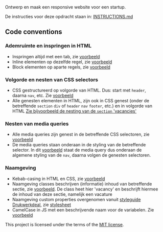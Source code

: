 Ontwerp en maak een responsive website voor een startup.

De instructies voor deze opdracht staan in: [INSTRUCTIONS.md](https://github.com/fdnd-task/the-startup-responsive-interactieve-website/blob/main/docs/INSTRUCTIONS.md)

## Code conventions
### Ademruimte en inspringen in HTML
* Inspringen altijd met een tab, zie [voorbeeld](https://github.com/julia-stevens/the-startup-responsive-interactive-website/blob/d65206fb5a9bef7a9d5c0a9ee8f50549df385da0/index.html#L107-L124)
* Inline elementen op dezelfde regel, zie [voorbeeld](https://github.com/julia-stevens/the-startup-responsive-interactive-website/blob/d65206fb5a9bef7a9d5c0a9ee8f50549df385da0/index.html#L39-L54)
* Block elementen op aparte regels, zie [voorbeeld](https://github.com/julia-stevens/the-startup-responsive-interactive-website/blob/d65206fb5a9bef7a9d5c0a9ee8f50549df385da0/index.html#L431-L434)

### Volgorde en nesten van CSS selectors
* CSS gestructureerd op volgorde van HTML. Dus: start met `header`, daarna `nav`, etc. Zie [voorbeeld](https://github.com/julia-stevens/the-startup-responsive-interactive-website/blob/ae04b5e13ff5ced125c26bf9f8b5cd8961363782/styles/style.css#L1)
* Alle genesten elementen in HTML, zijn ook in CSS genest (onder de betreffende `section` `div` of `header` `nav` `footer`, etc.) en in volgorde van HTML [Zie bijvoorbeeld de nesting van de `section` 'vacancies'](https://github.com/julia-stevens/the-startup-responsive-interactive-website/blob/51f1fccf67c80d8f35924d63a797c3c654ac0434/styles/style.css#L393-L683)

### Nesten van media queries
* Alle media queries zijn genest in de betreffende CSS selectoren, zie [voorbeeld](https://github.com/julia-stevens/the-startup-responsive-interactive-website/blob/ae04b5e13ff5ced125c26bf9f8b5cd8961363782/styles/style.css#L1-L19)
* De media queries staan onderaan in de styling van de betreffende selector. In dit [voorbeeld](https://github.com/julia-stevens/the-startup-responsive-interactive-website/blob/ae04b5e13ff5ced125c26bf9f8b5cd8961363782/styles/style.css#L21-L40) staat de media query dus onderaan de algemene styling van de `nav`, daarna volgen de genesten selectoren. 

### Naamgeving
* Kebab-casing in HTML en CSS, zie [voorbeeld](https://github.com/julia-stevens/the-startup-responsive-interactive-website/blob/9a30182f18ccecb6b1a8aa75443a3f05bc151d6d/styles/stylesheet.css#L61-L64)
* Naamgeving classes beschrijven (informatie) inhoud van betreffende sectie, zie [voorbeeld](https://github.com/julia-stevens/the-startup-responsive-interactive-website/blob/f82baa1e0b1a3a04611fd139ed3aee0423a79acf/index.html#L128). De class heet hier 'vacancy' en beschrijft hiermee de inhoud van deze sectie, namelijk een vacature
* Naamgeving custom properties overgenomen vanuit [styleguide Drukwerkdeal](https://styleguide.printdeal.cloud/packages/ui-library/6.7.2/?path=/docs/fundamentals-colors--docs), zie [stylesheet](https://github.com/julia-stevens/the-startup-responsive-interactive-website/blob/f82baa1e0b1a3a04611fd139ed3aee0423a79acf/styles/stylesheet.css#L35-L58)
* CamelCase in JS met een beschrijvende naam voor de variabelen. Zie [voorbeeld](https://github.com/julia-stevens/the-startup-responsive-interactive-website/blob/f82baa1e0b1a3a04611fd139ed3aee0423a79acf/scripts/script.js#L1-L12)

This project is licensed under the terms of the [MIT license](./LICENSE).
